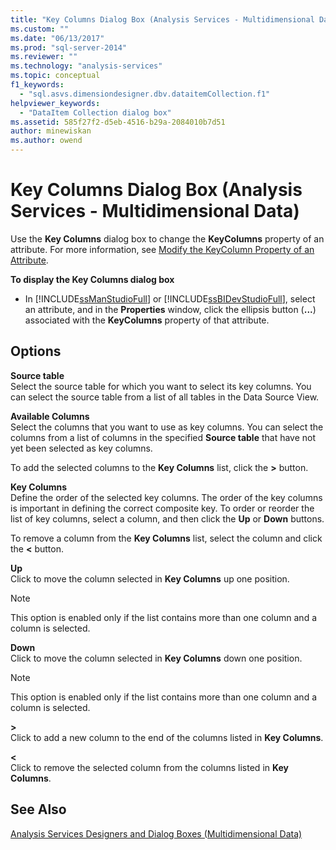 ```yaml
---
title: "Key Columns Dialog Box (Analysis Services - Multidimensional Data) | Microsoft Docs"
ms.custom: ""
ms.date: "06/13/2017"
ms.prod: "sql-server-2014"
ms.reviewer: ""
ms.technology: "analysis-services"
ms.topic: conceptual
f1_keywords: 
  - "sql.asvs.dimensiondesigner.dbv.dataitemCollection.f1"
helpviewer_keywords: 
  - "DataItem Collection dialog box"
ms.assetid: 585f27f2-d5eb-4516-b29a-2084010b7d51
author: minewiskan
ms.author: owend
---
```

# Key Columns Dialog Box (Analysis Services - Multidimensional Data)
  Use the **Key Columns** dialog box to change the **KeyColumns** property of an attribute. For more information, see [Modify the KeyColumn Property of an Attribute](multidimensional-models/attribute-properties-modify-the-keycolumn-property.md).  
  
 **To display the Key Columns dialog box**  
  
-   In [!INCLUDE[ssManStudioFull](../includes/ssmanstudiofull-md.md)] or [!INCLUDE[ssBIDevStudioFull](../includes/ssbidevstudiofull-md.md)], select an attribute, and in the **Properties** window, click the ellipsis button (**...**) associated with the **KeyColumns** property of that attribute.  
  
## Options  
 **Source table**  
 Select the source table for which you want to select its key columns. You can select the source table from a list of all tables in the Data Source View.  
  
 **Available Columns**  
 Select the columns that you want to use as key columns. You can select the columns from a list of columns in the specified **Source table** that have not yet been selected as key columns.  
  
 To add the selected columns to the **Key Columns** list, click the **>** button.  
  
 **Key Columns**  
 Define the order of the selected key columns. The order of the key columns is important in defining the correct composite key. To order or reorder the list of key columns, select a column, and then click the **Up** or **Down** buttons.  
  
 To remove a column from the **Key Columns** list, select the column and click the **\<** button.  
  
 **Up**  
 Click to move the column selected in **Key Columns** up one position.  
  
> [!NOTE]  
>  This option is enabled only if the list contains more than one column and a column is selected.  
  
 **Down**  
 Click to move the column selected in **Key Columns** down one position.  
  
> [!NOTE]  
>  This option is enabled only if the list contains more than one column and a column is selected.  
  
 **>**  
 Click to add a new column to the end of the columns listed in **Key Columns**.  
  
 **<**  
 Click to remove the selected column from the columns listed in **Key Columns**.  
  
## See Also  
 [Analysis Services Designers and Dialog Boxes &#40;Multidimensional Data&#41;](analysis-services-designers-and-dialog-boxes-multidimensional-data.md)  
  
  
